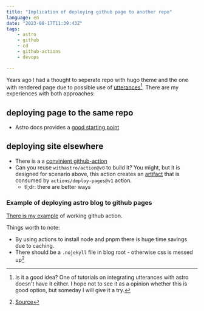 ```yaml
---
title: "Implication of deploying github page to another repo"
language: en
date: "2023-08-17T11:39:43Z"
tags: 
    - astro
    - github
    - cd
    - github-actions
    - devops

---
```


 Years ago I had a thought to seperate repo with hugo theme and the one with rendered page due to  possible use of [utterances](https://utteranc.es/)[^1]. There are my experiences with both approaches:


 ## deploying page to the same repo

- Astro docs provides a [good starting point](https://docs.astro.build/en/guides/deploy/github/)

## deploying site elsewhere 

- There is a a [convinient github-action](https://cpina.github.io/push-to-another-repository-docs/index.html)
- Can you reuse `withastro/action@v0` to build it? You might, but it is designed for scenario above, this action creates an [artifact](https://docs.github.com/en/actions/using-workflows/storing-workflow-data-as-artifacts) that is consumed by `actions/deploy-pages@v1` action.
    - tl;dr: there are better ways

### Example of deploying astro blog to github pages

[There is my example](https://github.com/jpalczewski/entuzjazm/blob/6bd91f3a1d60714ab80836c2125b2a654d3a1b63/.github/workflows/deploy.yml) of working github action.

Things worth to note:
- By using actions to install node and pnpm there is huge time savings due to caching.
- There should be a `.nojekyll` file in blog root - otherwise css is messed up[^2]

 [^1]: Is it a good idea? One of tutorials on integrating utterances with astro doesn't have it either. I hope not to see it as a opinion whether this is good option, but someday I will give it a try.  
 [^2]: [Source](https://stackoverflow.com/questions/74489844/astro-js-deployment-media-files-not-rendering)